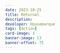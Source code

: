 ```yaml
---
date: 2023-10-25
title: Returnal
description:
developer: Housemarque
tags: [Action]
card-image: 3
banner-image: 13
banner-offset: 75
---
```

